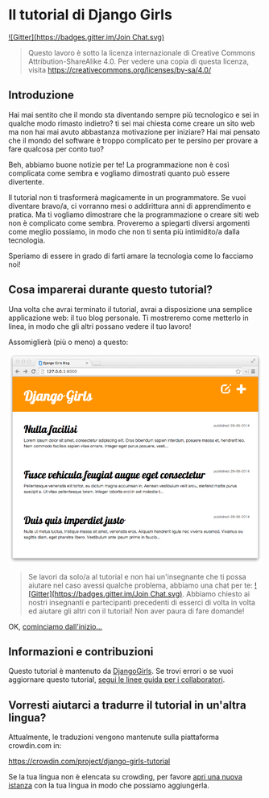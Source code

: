 # Il tutorial di Django Girls

[![Gitter](https://badges.gitter.im/Join Chat.svg)](https://gitter.im/DjangoGirls/tutorial?utm_source=badge&utm_medium=badge&utm_campaign=pr-badge&utm_content=badge)

> Questo lavoro è sotto la licenza internazionale di Creative Commons Attribution-ShareAlike 4.0. Per vedere una copia di questa licenza, visita https://creativecommons.org/licenses/by-sa/4.0/

## Introduzione

Hai mai sentito che il mondo sta diventando sempre più tecnologico e sei in qualche modo rimasto indietro? ti sei mai chiesta come creare un sito web ma non hai mai avuto abbastanza motivazione per iniziare? Hai mai pensato che il mondo del software è troppo complicato per te persino per provare a fare qualcosa per conto tuo?

Beh, abbiamo buone notizie per te! La programmazione non è così complicata come sembra e vogliamo dimostrati quanto può essere divertente.

Il tutorial non ti trasformerà magicamente in un programmatore. Se vuoi diventare bravo/a, ci vorranno mesi o addirittura anni di apprendimento e pratica. Ma ti vogliamo dimostrare che la programmazione o creare siti web non è complicato come sembra. Proveremo a spiegarti diversi argomenti come meglio possiamo, in modo che non ti senta più intimidito/a dalla tecnologia.

Speriamo di essere in grado di farti amare la tecnologia come lo facciamo noi!

## Cosa imparerai durante questo tutorial?

Una volta che avrai terminato il tutorial, avrai a disposizione una semplice applicazione web: il tuo blog personale. Ti mostreremo come metterlo in linea, in modo che gli altri possano vedere il tuo lavoro!

Assomiglierà (più o meno) a questo:

![Figure 0.1][2]

 [2]: images/application.png

> Se lavori da solo/a al tutorial e non hai un'insegnante che ti possa aiutare nel caso avessi qualche problema, abbiamo una chat per te: [![Gitter](https://badges.gitter.im/Join Chat.svg)](https://gitter.im/DjangoGirls/tutorial?utm_source=badge&utm_medium=badge&utm_campaign=pr-badge&utm_content=badge). Abbiamo chiesto ai nostri insegnanti e partecipanti precedenti di esserci di volta in volta ed aiutare gli altri con il tutorial! Non aver paura di fare domande!

OK, [cominciamo dall'inizio...][3]

 [3]: ./how_the_internet_works/README.md

## Informazioni e contribuzioni

Questo tutorial è mantenuto da [DjangoGirls][4]. Se trovi errori o se vuoi aggiornare questo tutorial, [segui le linee guida per i collaboratori][5].

 [4]: https://djangogirls.org/
 [5]: https://github.com/DjangoGirls/tutorial/blob/master/README.md

## Vorresti aiutarci a tradurre il tutorial in un'altra lingua?

Attualmente, le traduzioni vengono mantenute sulla piattaforma crowdin.com in:

https://crowdin.com/project/django-girls-tutorial

Se la tua lingua non è elencata su crowding, per favore [apri una nuova istanza][6] con la tua lingua in modo che possiamo aggiungerla.

 [6]: https://github.com/DjangoGirls/tutorial/issues/new
